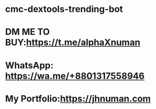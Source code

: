 # cmc-dextools-trending-bot
# DM ME TO BUY:https://t.me/alphaXnuman
# WhatsApp: https://wa.me/+8801317558946
# My Portfolio:https://jhnuman.com
